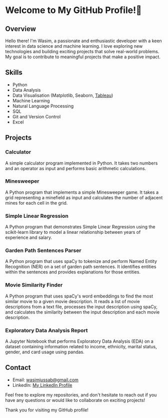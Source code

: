 
# Welcome to My GitHub Profile!👋

## Overview

Hello there! I'm Wasim, a passionate and enthusiastic developer with a keen interest in data science and machine learning. I love exploring new technologies and building exciting projects that solve real-world problems. My goal is to contribute to meaningful projects that make a positive impact.

## Skills

- Python
- Data Analysis
- Data Visualisation (Matplotlib, Seaborn, [Tableau](https://public.tableau.com/app/profile/wasim.ahmed.shajid.jussab))
- Machine Learning
- Natural Language Processing
- SQL
- Git and Version Control
- Excel

## Projects

### Calculator

A simple calculator program implemented in Python. It takes two numbers and an operator as input and performs basic arithmetic calculations.

### Minesweeper

A Python program that implements a simple Minesweeper game. It takes a grid representing a minefield as input and calculates the number of adjacent mines for each cell in the grid.

### Simple Linear Regression

A Python program that demonstrates Simple Linear Regression using the scikit-learn library to model a linear relationship between years of experience and salary.

### Garden Path Sentences Parser

A Python program that uses spaCy to tokenize and perform Named Entity Recognition (NER) on a set of garden path sentences. It identifies entities within the sentences and provides explanations for those entities.

### Movie Similarity Finder

A Python program that uses spaCy's word embeddings to find the most similar movie to a given movie description. It reads a list of movie descriptions from a text file, processes the input description using spaCy, and calculates the similarity between the input description and each movie description.

### Exploratory Data Analysis Report

A Jupyter Notebook that performs Exploratory Data Analysis (EDA) on a dataset containing information related to income, ethnicity, marital status, gender, and card usage using pandas.

## Contact

- Email: wasimjussab@gmail.com
- LinkedIn: [My LinkedIn Profile](https://www.linkedin.com/in/wasim-jussab/)

Feel free to explore my repositories, and don't hesitate to reach out if you have any questions or would like to collaborate on exciting projects!

Thank you for visiting my GitHub profile!


